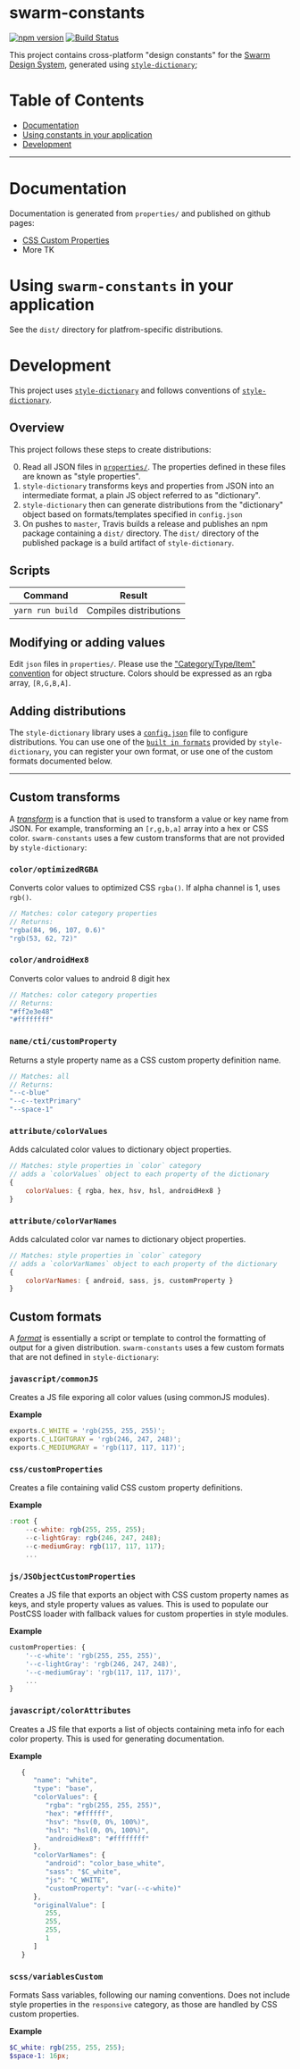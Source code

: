 swarm-constants
===============

[![npm version](https://badge.fury.io/js/swarm-constants.svg)](https://badge.fury.io/js/swarm-constants)
[![Build Status](https://travis-ci.org/meetup/swarm-constants.svg?branch=master)](https://travis-ci.org/meetup/swarm-constants)

This project contains cross-platform "design constants" for the
[Swarm Design System](https://github.com/meetup/swarm-design-system), generated
using [`style-dictionary`](https://amzn.github.io/style-dictionary/#/README);

# Table of Contents

* [Documentation](#documentation)
* [Using constants in your application](#using-swarm-constants-in-your-application)
* [Development](#development)

----------

# Documentation
Documentation is generated from `properties/` and published on github pages:

- [CSS Custom Properties](https://meetup.github.io/swarm-constants/)
- More TK

# Using `swarm-constants` in your application
See the `dist/` directory for platfrom-specific distributions.

# Development
This project uses [`style-dictionary`](https://amzn.github.io/style-dictionary/#/README)
and follows conventions of [`style-dictionary`](https://amzn.github.io/style-dictionary/#/README).

## Overview
This project follows these steps to create distributions:

0. Read all JSON files in [`properties/`](https://github.com/meetup/swarm-constants/tree/master/properties). The properties defined in these files are known as "style properties".
1. `style-dictionary` transforms keys and properties from JSON into an intermediate
   format, a plain JS object referred to as "dictionary".
2. `style-dictionary` then can generate distributions from the "dictionary" object based on formats/templates specified in `config.json`
3. On pushes to `master`, Travis builds a release and publishes an npm package containing
   a `dist/` directory. The `dist/` directory of the published package is a build artifact
   of `style-dictionary`.

## Scripts

Command              | Result
-------------------- | -----------------------------
`yarn run build`     | Compiles distributions

## Modifying or adding values
Edit `json` files in `properties/`. Please use the
["Category/Type/Item" convention](https://amzn.github.io/style-dictionary/property_structure)
for object structure. Colors should be expressed as an rgba array, `[R,G,B,A]`.

## Adding distributions
The `style-dictionary` library uses a [`config.json`](https://amzn.github.io/style-dictionary/configuration)
file to configure distributions. You can use one of the [`built in formats`](https://amzn.github.io/style-dictionary/formats_and_templates)
provided by `style-dictionary`, you can register your own format, or use one of the custom
formats documented below.

--------------

## Custom transforms
A [_transform_](https://amzn.github.io/style-dictionary/#/transforms) is a function that
is used to transform a value or key name from JSON. For example, transforming an
`[r,g,b,a]` array into a hex or CSS color. `swarm-constants` uses a few custom transforms
that are not provided by `style-dictionary`:

### `color/optimizedRGBA`
Converts color values to optimized CSS `rgba()`. If alpha channel is 1, uses `rgb()`.

```js
// Matches: color category properties
// Returns:
"rgba(84, 96, 107, 0.6)"
"rgb(53, 62, 72)"
```

### `color/androidHex8`
Converts color values to android 8 digit hex

```js
// Matches: color category properties
// Returns:
"#ff2e3e48"
"#ffffffff"
```

### `name/cti/customProperty`
Returns a style property name as a CSS custom property definition name.

```js
// Matches: all
// Returns:
"--c-blue"
"--c--textPrimary"
"--space-1"
```

### `attribute/colorValues`
Adds calculated color values to dictionary object properties.

```js
// Matches: style properties in `color` category
// adds a `colorValues` object to each property of the dictionary
{
	colorValues: { rgba, hex, hsv, hsl, androidHex8 }
}
```

### `attribute/colorVarNames`
Adds calculated color var names to dictionary object properties.

```js
// Matches: style properties in `color` category
// adds a `colorVarNames` object to each property of the dictionary
{
	colorVarNames: { android, sass, js, customProperty }
}
```

## Custom formats
A [_format_](https://amzn.github.io/style-dictionary/#/formats) is essentially a script or
template to control the formatting of output for a given distribution. `swarm-constants`
uses a few custom formats that are not defined in `style-dictionary`:

### `javascript/commonJS`
Creates a JS file exporing all color values (using commonJS modules).

**Example**
```js
exports.C_WHITE = 'rgb(255, 255, 255)';
exports.C_LIGHTGRAY = 'rgb(246, 247, 248)';
exports.C_MEDIUMGRAY = 'rgb(117, 117, 117)';
```

### `css/customProperties`
Creates a file containing valid CSS custom property definitions.

**Example**
```js
:root {
	--c-white: rgb(255, 255, 255);
	--c-lightGray: rgb(246, 247, 248);
	--c-mediumGray: rgb(117, 117, 117);
	...
```

### `js/JSObjectCustomProperties`
Creates a JS file that exports an object with CSS custom property names as keys, and style
property values as values. This is used to populate our PostCSS loader with fallback
values for custom properties in style modules.

**Example**
```js
customProperties: {
	'--c-white': 'rgb(255, 255, 255)',
	'--c-lightGray': 'rgb(246, 247, 248)',
	'--c-mediumGray': 'rgb(117, 117, 117)',
	...
}
```

### `javascript/colorAttributes`
Creates a JS file that exports a list of objects containing meta info for each color
property. This is used for generating documentation.

**Example**
```js
   {
      "name": "white",
      "type": "base",
      "colorValues": {
         "rgba": "rgb(255, 255, 255)",
         "hex": "#ffffff",
         "hsv": "hsv(0, 0%, 100%)",
         "hsl": "hsl(0, 0%, 100%)",
         "androidHex8": "#ffffffff"
      },
      "colorVarNames": {
         "android": "color_base_white",
         "sass": "$C_white",
         "js": "C_WHITE",
         "customProperty": "var(--c-white)"
      },
      "originalValue": [
         255,
         255,
         255,
         1
      ]
   }
```

### `scss/variablesCustom`
Formats Sass variables, following our naming conventions.
Does not include style properties in the `responsive` category, as those are handled by
CSS custom properties.

**Example**
```scss
$C_white: rgb(255, 255, 255);
$space-1: 16px;
```
